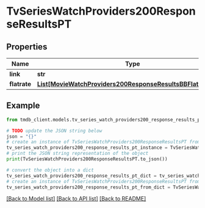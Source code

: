# TvSeriesWatchProviders200ResponseResultsPT


## Properties

Name | Type | Description | Notes
------------ | ------------- | ------------- | -------------
**link** | **str** |  | [optional] 
**flatrate** | [**List[MovieWatchProviders200ResponseResultsBBFlatrateInner]**](MovieWatchProviders200ResponseResultsBBFlatrateInner.md) |  | [optional] 

## Example

```python
from tmdb_client.models.tv_series_watch_providers200_response_results_pt import TvSeriesWatchProviders200ResponseResultsPT

# TODO update the JSON string below
json = "{}"
# create an instance of TvSeriesWatchProviders200ResponseResultsPT from a JSON string
tv_series_watch_providers200_response_results_pt_instance = TvSeriesWatchProviders200ResponseResultsPT.from_json(json)
# print the JSON string representation of the object
print(TvSeriesWatchProviders200ResponseResultsPT.to_json())

# convert the object into a dict
tv_series_watch_providers200_response_results_pt_dict = tv_series_watch_providers200_response_results_pt_instance.to_dict()
# create an instance of TvSeriesWatchProviders200ResponseResultsPT from a dict
tv_series_watch_providers200_response_results_pt_from_dict = TvSeriesWatchProviders200ResponseResultsPT.from_dict(tv_series_watch_providers200_response_results_pt_dict)
```
[[Back to Model list]](../README.md#documentation-for-models) [[Back to API list]](../README.md#documentation-for-api-endpoints) [[Back to README]](../README.md)


